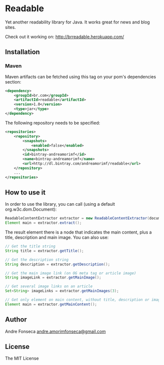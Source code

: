 Readable
========

Yet another readability library for Java. It works great for news and blog sites.

Check out it working on: http://brreadable.herokuapp.com/

## Installation

### Maven

Maven artifacts can be fetched using this tag on your pom's dependencies section:

```xml
<dependency>
    <groupId>br.com</groupId>
    <artifactId>readable</artifactId>
    <version>1.0</version>
    <type>jar</type>
</dependency>
```

The following repository needs to be specified:

```xml
<repositories>
    <repository>
        <snapshots>
            <enabled>false</enabled>
        </snapshots>
        <id>bintray-andreamorimf</id>
        <name>bintray-andreamorimf</name>
        <url>http://dl.bintray.com/andreamorimf/readable</url>
    </repository>
    ...
</repositories>
```

## How to use it

In order to use the library, you can call (using a default org.w3c.dom.Document):

```java
ReadableContentExtractor extractor = new ReadableContentExtractor(document);
Element main = extractor.extract();
```

The result element there is a node that indicates the main content, plus a title, description and main image. You can also use:

```java
// Get the title string
String title = extractor.getTitle();

// Get the description string
String description = extractor.getDescription();

// Get the main image link (on OG meta tag or article image)
String imageLink = extractor.getMainImage();

// Get several image links on an article
Set<String> imageLinks = extractor.getMainImages(3);

// Get only element on main content, without title, description or image
Element main = extractor.getMainContent();
```

## Author

Andre Fonseca <andre.amorimfonseca@gmail.com>

## License

The MIT License 
